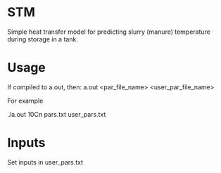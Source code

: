 # STM
Simple heat transfer model for predicting slurry (manure) temperature during storage in a tank.

# Usage
If compiled to a.out, then:
a.out <runID> <par_file_name> <user_par_file_name>

For example

./a.out 10Cn pars.txt user_pars.txt

# Inputs
Set inputs in user_pars.txt
